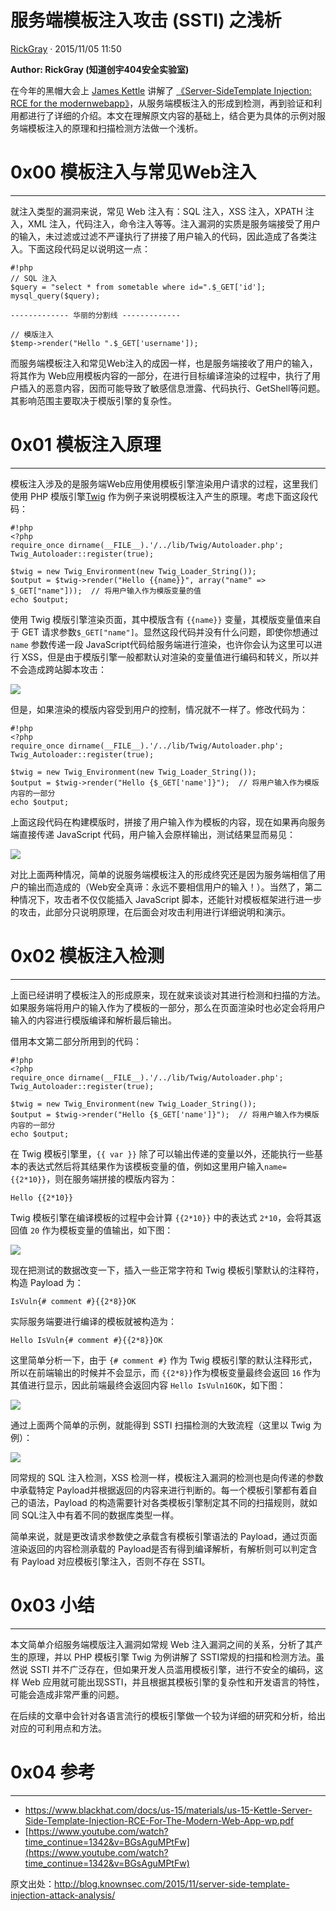 # 服务端模板注入攻击 (SSTI) 之浅析

[ RickGray](/author/RickGray) · 2015/11/05 11:50

**Author: RickGray (知道创宇404安全实验室)**

在今年的黑帽大会上 [James Kettle](http://blog.portswigger.net/) 讲解了 [《Server-SideTemplate Injection: RCE for the modernwebapp》](https://www.blackhat.com/docs/us-15/materials/us-15-Kettle-Server-Side-Template-Injection-RCE-For-The-Modern-Web-App-wp.pdf)，从服务端模板注入的形成到检测，再到验证和利用都进行了详细的介绍。本文在理解原文内容的基础上，结合更为具体的示例对服务端模板注入的原理和扫描检测方法做一个浅析。

# 0x00 模板注入与常见Web注入

* * *

就注入类型的漏洞来说，常见 Web 注入有：SQL 注入，XSS 注入，XPATH 注入，XML 注入，代码注入，命令注入等等。注入漏洞的实质是服务端接受了用户的输入，未过滤或过滤不严谨执行了拼接了用户输入的代码，因此造成了各类注入。下面这段代码足以说明这一点：

    
    
    #!php
    // SQL 注入
    $query = "select * from sometable where id=".$_GET['id'];
    mysql_query($query);    
    
    ------------- 华丽的分割线 -------------    
    
    // 模版注入
    $temp->render("Hello ".$_GET['username']);
    

而服务端模板注入和常见Web注入的成因一样，也是服务端接收了用户的输入，将其作为 Web应用模板内容的一部分，在进行目标编译渲染的过程中，执行了用户插入的恶意内容，因而可能导致了敏感信息泄露、代码执行、GetShell等问题。其影响范围主要取决于模版引擎的复杂性。

# 0x01 模板注入原理

* * *

模板注入涉及的是服务端Web应用使用模板引擎渲染用户请求的过程，这里我们使用 PHP 模版引擎[Twig](http://twig.sensiolabs.org/) 作为例子来说明模板注入产生的原理。考虑下面这段代码：

    
    
    #!php
    <?php
    require_once dirname(__FILE__).'/../lib/Twig/Autoloader.php';
    Twig_Autoloader::register(true);    
    
    $twig = new Twig_Environment(new Twig_Loader_String());
    $output = $twig->render("Hello {{name}}", array("name" => $_GET["name"]));  // 将用户输入作为模版变量的值
    echo $output;
    

使用 Twig 模版引擎渲染页面，其中模版含有 `{{name}}` 变量，其模版变量值来自于 GET 请求参数`$_GET["name"]`。显然这段代码并没有什么问题，即使你想通过 `name` 参数传递一段 JavaScript代码给服务端进行渲染，也许你会认为这里可以进行 XSS，但是由于模版引擎一般都默认对渲染的变量值进行编码和转义，所以并不会造成跨站脚本攻击：

![](http://static.wooyun.org//drops/20151105/201511050339503833612.png)

但是，如果渲染的模版内容受到用户的控制，情况就不一样了。修改代码为：

    
    
    #!php
    <?php
    require_once dirname(__FILE__).'/../lib/Twig/Autoloader.php';
    Twig_Autoloader::register(true);    
    
    $twig = new Twig_Environment(new Twig_Loader_String());
    $output = $twig->render("Hello {$_GET['name']}");  // 将用户输入作为模版内容的一部分
    echo $output;
    

上面这段代码在构建模版时，拼接了用户输入作为模板的内容，现在如果再向服务端直接传递 JavaScript 代码，用户输入会原样输出，测试结果显而易见：

![](http://static.wooyun.org//drops/20151105/201511050339549315922.png)

对比上面两种情况，简单的说服务端模板注入的形成终究还是因为服务端相信了用户的输出而造成的（Web安全真谛：永远不要相信用户的输入！）。当然了，第二种情况下，攻击者不仅仅能插入 JavaScript 脚本，还能针对模板框架进行进一步的攻击，此部分只说明原理，在后面会对攻击利用进行详细说明和演示。

# 0x02 模板注入检测

* * *

上面已经讲明了模板注入的形成原来，现在就来谈谈对其进行检测和扫描的方法。如果服务端将用户的输入作为了模板的一部分，那么在页面渲染时也必定会将用户输入的内容进行模版编译和解析最后输出。

借用本文第二部分所用到的代码：

    
    
    #!php
    <?php
    require_once dirname(__FILE__).'/../lib/Twig/Autoloader.php';
    Twig_Autoloader::register(true);    
    
    $twig = new Twig_Environment(new Twig_Loader_String());
    $output = $twig->render("Hello {$_GET['name']}");  // 将用户输入作为模版内容的一部分
    echo $output;
    

在 Twig 模板引擎里，`{{ var }}` 除了可以输出传递的变量以外，还能执行一些基本的表达式然后将其结果作为该模板变量的值，例如这里用户输入`name={{2*10}}`，则在服务端拼接的模版内容为：

    
    
    Hello {{2*10}}
    

Twig 模板引擎在编译模板的过程中会计算 `{{2*10}}` 中的表达式 `2*10`，会将其返回值 `20` 作为模板变量的值输出，如下图：

![](http://static.wooyun.org//drops/20151105/201511050339564158232.png)

现在把测试的数据改变一下，插入一些正常字符和 Twig 模板引擎默认的注释符，构造 Payload 为：

    
    
    IsVuln{# comment #}{{2*8}}OK
    

实际服务端要进行编译的模板就被构造为：

    
    
    Hello IsVuln{# comment #}{{2*8}}OK
    

这里简单分析一下，由于 `{# comment #}` 作为 Twig 模板引擎的默认注释形式，所以在前端输出的时候并不会显示，而 `{{2*8}}`作为模板变量最终会返回 `16` 作为其值进行显示，因此前端最终会返回内容 `Hello IsVuln16OK`，如下图：

![](http://static.wooyun.org//drops/20151105/201511050339587657042.png)

通过上面两个简单的示例，就能得到 SSTI 扫描检测的大致流程（这里以 Twig 为例）：

![](http://static.wooyun.org//drops/20151105/201511050340004111752.png)

同常规的 SQL 注入检测，XSS 检测一样，模板注入漏洞的检测也是向传递的参数中承载特定 Payload并根据返回的内容来进行判断的。每一个模板引擎都有着自己的语法，Payload 的构造需要针对各类模板引擎制定其不同的扫描规则，就如同 SQL注入中有着不同的数据库类型一样。

简单来说，就是更改请求参数使之承载含有模板引擎语法的 Payload，通过页面渲染返回的内容检测承载的 Payload是否有得到编译解析，有解析则可以判定含有 Payload 对应模板引擎注入，否则不存在 SSTI。

# 0x03 小结

* * *

本文简单介绍服务端模版注入漏洞如常规 Web 注入漏洞之间的关系，分析了其产生的原理，并以 PHP 模板引擎 Twig 为例讲解了 SSTI常规的扫描和检测方法。虽然说 SSTI 并不广泛存在，但如果开发人员滥用模板引擎，进行不安全的编码，这样 Web 应用就可能出现SSTI，并且根据其模板引擎的复杂性和开发语言的特性，可能会造成非常严重的问题。

在后续的文章中会针对各语言流行的模板引擎做一个较为详细的研究和分析，给出对应的可利用点和方法。

# 0x04 参考

* * *

  * <https://www.blackhat.com/docs/us-15/materials/us-15-Kettle-Server-Side-Template-Injection-RCE-For-The-Modern-Web-App-wp.pdf>
  * [https://www.youtube.com/watch?time_continue=1342&v=BGsAguMPtFw](https://www.youtube.com/watch?time_continue=1342&v=BGsAguMPtFw)

原文出处：<http://blog.knownsec.com/2015/11/server-side-template-injection-attack-analysis/>

